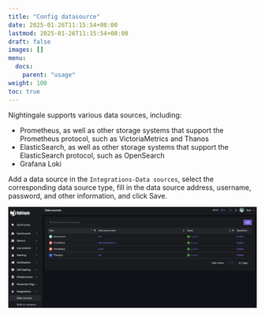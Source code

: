 ```yaml
---
title: "Config datasource"
date: 2025-01-26T11:15:54+08:00
lastmod: 2025-01-26T11:15:54+08:00
draft: false
images: []
menu:
  docs:
    parent: "usage"
weight: 100
toc: true
---
```


Nightingale supports various data sources, including:

- Prometheus, as well as other storage systems that support the Prometheus protocol, such as VictoriaMetrics and Thanos
- ElasticSearch, as well as other storage systems that support the ElasticSearch protocol, such as OpenSearch
- Grafana Loki

Add a data source in the `Integrations-Data sources`, select the corresponding data source type, fill in the data source address, username, password, and other information, and click Save.

<img src="/img/usage/datasource/list_en.png" alt="Data sources"/>
